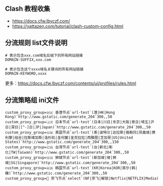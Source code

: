 ## Clash 教程收集
- https://docs.cfw.lbyczf.com/
- https://yattazen.com/tutorial/clash-custom-config.html

## 分流规则 list文件说明

```
# 表示包含xxx.com域名后缀下的所有网站链接
DOMAIN-SUFFIX,xxx.com

# 表示包含这个xxxx域名关键词的所有网站链接
DOMAIN-KEYWORD,xxxx
```

更多：https://docs.cfw.lbyczf.com/contents/ui/profiles/rules.html


## 分流策略组 ini文件

```
custom_proxy_group=🇭🇰 香港节点`url-test`(港|HK|Hong Kong)`http://www.gstatic.com/generate_204`300,,50
custom_proxy_group=🇯🇵 日本节点`url-test`(日本|川日|东京|大阪|泉日|埼玉|沪日|深日|[^-]日|JP|Japan)`http://www.gstatic.com/generate_204`300,,50
custom_proxy_group=🇺🇲 美国节点`url-test`(美|波特兰|达拉斯|俄勒冈|凤凰城|费利蒙|硅谷|拉斯维加斯|洛杉矶|圣何塞|圣克拉拉|西雅图|芝加哥|US|United States)`http://www.gstatic.com/generate_204`300,,150
custom_proxy_group=🇨🇳 台湾节点`url-test`(台|新北|彰化|TW|Taiwan)`http://www.gstatic.com/generate_204`300,,50
custom_proxy_group=🇸🇬 狮城节点`url-test`(新加坡|坡|狮城|SG|Singapore)`http://www.gstatic.com/generate_204`300,,50
custom_proxy_group=🇰🇷 韩国节点`url-test`(KR|Korea|KOR|首尔|韩|韓)`http://www.gstatic.com/generate_204`300,,50
custom_proxy_group=🎥 奈飞节点`select`(NF|奈飞|解锁|Netflix|NETFLIX|Media)
```